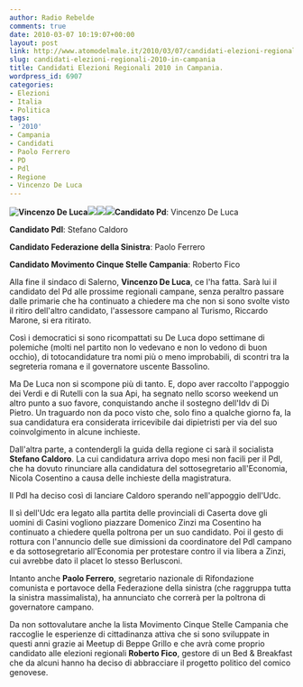 ```yaml
---
author: Radio Rebelde
comments: true
date: 2010-03-07 10:19:07+00:00
layout: post
link: http://www.atomodelmale.it/2010/03/07/candidati-elezioni-regionali-2010-in-campania/
slug: candidati-elezioni-regionali-2010-in-campania
title: Candidati Elezioni Regionali 2010 in Campania.
wordpress_id: 6907
categories:
- Elezioni
- Italia
- Politica
tags:
- '2010'
- Campania
- Candidati
- Paolo Ferrero
- PD
- Pdl
- Regione
- Vincenzo De Luca
---
```


**![Vincenzo De Luca](http://www.atomodelmale.it/wp-content/uploads/2010/03/vincenzo-de-luca110.jpg)![](http://www.atomodelmale.it/wp-content/uploads/2010/03/caldoro-stefano110.jpg)![](http://www.atomodelmale.it/wp-content/uploads/2010/03/paolo-ferrero.jpg)![](http://www.atomodelmale.it/wp-content/uploads/2010/03/member_7819652.jpeg)Candidato Pd**: Vincenzo De Luca

**Candidato Pdl**: Stefano Caldoro

**Candidato Federazione della Sinistra**: Paolo Ferrero

**Candidato Movimento Cinque Stelle Campania**: Roberto Fico


Alla fine il sindaco di Salerno, **Vincenzo De Luca**, ce l'ha fatta. Sarà lui il candidato del Pd alle prossime regionali campane, senza peraltro passare dalle primarie che ha continuato a chiedere ma che non si sono svolte visto il ritiro dell'altro candidato, l'assessore campano al Turismo, Riccardo Marone, si era ritirato.

Così i democratici si sono ricompattati su De Luca dopo settimane di polemiche (molti nel partito non lo vedevano e non lo vedono di buon occhio), di totocandidature tra nomi più o meno improbabili, di scontri tra la segreteria romana e il governatore uscente Bassolino.

Ma De Luca non si scompone più di tanto. E, dopo aver raccolto l'appoggio dei Verdi e di Rutelli con la sua Api, ha segnato nello scorso weekend un altro punto a suo favore, conquistando anche il sostegno dell'Idv di Di Pietro. Un traguardo non da poco visto che, solo fino a qualche giorno fa, la sua candidatura era considerata irricevibile dai dipietristi per via del suo coinvolgimento in alcune inchieste.<!-- more -->



Dall'altra parte, a contendergli la guida della regione ci sarà il socialista **Stefano Caldoro**. La cui candidatura arriva dopo mesi non facili per il Pdl, che ha dovuto rinunciare alla candidatura del sottosegretario all'Economia, Nicola Cosentino a causa delle inchieste della magistratura.

Il Pdl ha deciso così di lanciare Caldoro sperando nell'appoggio dell'Udc.

Il sì dell'Udc era legato alla partita delle provinciali di Caserta dove gli uomini di Casini vogliono piazzare Domenico Zinzi ma Cosentino ha continuato a chiedere quella poltrona per un suo candidato. Poi il gesto di rottura con l'annuncio delle sue dimissioni da coordinatore del Pdl campano e da sottosegretario all'Economia per protestare contro il via libera a Zinzi, cui avrebbe dato il placet lo stesso Berlusconi.

Intanto anche **Paolo Ferrero**, segretario nazionale di Rifondazione comunista e portavoce della Federazione della sinistra (che raggruppa tutta la sinistra massimalista), ha annunciato che correrà per la poltrona di governatore campano.

Da non sottovalutare anche la lista Movimento Cinque Stelle Campania che raccoglie le esperienze di cittadinanza attiva che si sono sviluppate in questi anni grazie ai Meetup di Beppe Grillo e che avrà come proprio candidato alle elezioni regionali **Roberto Fico**, gestore di un Bed & Breakfast che da alcuni hanno ha deciso di abbracciare il progetto politico del comico genovese.
